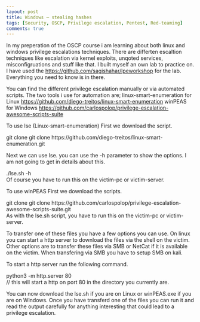 ```yaml
---
layout: post
title: Windows – stealing hashes
tags: [Security, OSCP, Privilege escalation, Pentest, Red-teaming]
comments: true
---
```


In my preperation of the OSCP course i am learning about both linux and windows privilege escalations techniques.
There are differten escaltion techniques like escalation via kernel exploits, unqoted services, misconfigruations and stuff like that.
I built myself an own lab to practice on. I have used the <https://github.com/sagishahar/lpeworkshop> for the lab. Everything you need to know is in there. 

You can find the different privilege escalation manually or via automated scripts.
The two tools i use for automation are;
linux-smart-enumeration for Linux <https://github.com/diego-treitos/linux-smart-enumeration>
winPEAS for Windows <https://github.com/carlospolop/privilege-escalation-awesome-scripts-suite>

To use lse (Linux-smart-enumeration)
First we download the script. 
<div class="alert-info">git clone git clone https://github.com/diego-treitos/linux-smart-enumeration.git
</div>

Next we can use lse. you can use the -h parameter to show the options. I am not going to get in details about this.
<div class="alert-info">./lse.sh -h
</div>
Of course you have to run this on the victim-pc or victim-server.

To use winPEAS
First we download the scripts.
<div class="alert-info">git clone git clone https://github.com/carlospolop/privilege-escalation-awesome-scripts-suite.git
</div>
As with the lse.sh script, you have to run this on the victim-pc or victim-server.

To transfer one of these files you have a few options you can use.
On linux you can start a http server to download the files via the shell on the victim.
Other options are to transfer these files via SMB or NetCat if it is available on the victim.
When transfering via SMB you have to setup SMB on kali.

To start a http server run the following command.
<div class="alert-info"> python3 -m http.server 80</div>   // this will start a http on port 80 in the directory you currently are.

You can now download the lse.sh if you are on Linux or winPEAS.exe if you are on Windows.
Once you have transferd one of the files you can run it and read the output carefully for anything interesting that could lead to a privilege escalation.

